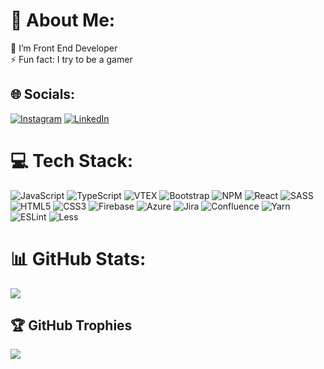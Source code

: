 # 💫 About Me:
🔭 I’m Front End Developer<br>⚡ Fun fact: I try to be a gamer 


## 🌐 Socials:
[![Instagram](https://img.shields.io/badge/Instagram-%23E4405F.svg?logo=Instagram&logoColor=white)](https://instagram.com/don_erguido/) [![LinkedIn](https://img.shields.io/badge/LinkedIn-%230077B5.svg?logo=linkedin&logoColor=white)](https://linkedin.com/in/guido-espinoza/) 

# 💻 Tech Stack:
![JavaScript](https://img.shields.io/badge/javascript-%23323330.svg?style=for-the-badge&logo=javascript&logoColor=%23F7DF1E) ![TypeScript](https://img.shields.io/badge/typescript-%23007ACC.svg?style=for-the-badge&logo=typescript&logoColor=white) ![VTEX](https://img.shields.io/badge/VTEX-ED125F?style=for-the-badge&logo=vtex&logoColor=white) ![Bootstrap](https://img.shields.io/badge/bootstrap-%23563D7C.svg?style=for-the-badge&logo=bootstrap&logoColor=white) ![NPM](https://img.shields.io/badge/NPM-%23000000.svg?style=for-the-badge&logo=npm&logoColor=white) ![React](https://img.shields.io/badge/react-%2320232a.svg?style=for-the-badge&logo=react&logoColor=%2361DAFB) ![SASS](https://img.shields.io/badge/SASS-hotpink.svg?style=for-the-badge&logo=SASS&logoColor=white) ![HTML5](https://img.shields.io/badge/html5-%23E34F26.svg?style=for-the-badge&logo=html5&logoColor=white) ![CSS3](https://img.shields.io/badge/css3-%231572B6.svg?style=for-the-badge&logo=css3&logoColor=white) ![Firebase](https://img.shields.io/badge/firebase-%23039BE5.svg?style=for-the-badge&logo=firebase) ![Azure](https://img.shields.io/badge/azure-%230072C6.svg?style=for-the-badge&logo=azure-devops&logoColor=white) ![Jira](https://img.shields.io/badge/jira-%230A0FFF.svg?style=for-the-badge&logo=jira&logoColor=white) ![Confluence](https://img.shields.io/badge/confluence-%23172BF4.svg?style=for-the-badge&logo=confluence&logoColor=white) ![Yarn](https://img.shields.io/badge/yarn-%232C8EBB.svg?style=for-the-badge&logo=yarn&logoColor=white) ![ESLint](https://img.shields.io/badge/ESLint-4B3263?style=for-the-badge&logo=eslint&logoColor=white) ![Less](https://img.shields.io/badge/less-2B4C80?style=for-the-badge&logo=less&logoColor=white)
# 📊 GitHub Stats:
<!-- ![](https://github-readme-stats.vercel.app/api?username=GuidoEspinoza&theme=dark&hide_border=false&include_all_commits=false&count_private=false)<br/> -->
![](https://github-readme-streak-stats.herokuapp.com/?user=GuidoEspinoza&theme=dark&hide_border=false)<br/>
<!-- ![](https://github-readme-stats.vercel.app/api/top-langs/?username=GuidoEspinoza&theme=dark&hide_border=false&include_all_commits=false&count_private=false&layout=compact) -->

## 🏆 GitHub Trophies
![](https://github-profile-trophy.vercel.app/?username=GuidoEspinoza&theme=radical&no-frame=false&no-bg=true&margin-w=4)

<!-- ---
[![](https://visitcount.itsvg.in/api?id=GuidoEspinoza&icon=0&color=0)](https://visitcount.itsvg.in) -->

<!-- Proudly created with GPRM ( https://gprm.itsvg.in ) -->
